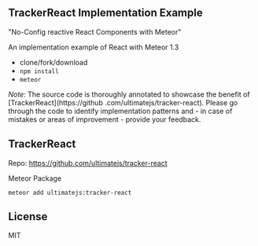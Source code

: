 ## TrackerReact Implementation Example
"No-Config reactive React Components with Meteor"

An implementation example of React with Meteor 1.3
* clone/fork/download
* `npm install`
* `meteor`

*Note*: The source code is thoroughly annotated to showcase the benefit of [TrackerReact](https://github
.com/ultimatejs/tracker-react). Please go through the code
 to 
identify implementation patterns and - in case of mistakes or areas of improvement - provide your feedback.

## TrackerReact
Repo: https://github.com/ultimatejs/tracker-react

Meteor Package

```
meteor add ultimatejs:tracker-react
```

## License
MIT